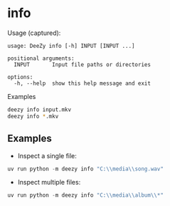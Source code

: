 # info

Usage (captured):

```
usage: DeeZy info [-h] INPUT [INPUT ...]

positional arguments:
  INPUT       Input file paths or directories

options:
  -h, --help  show this help message and exit
```

Examples

```bash
deezy info input.mkv
deezy info *.mkv
```

## Examples

- Inspect a single file:

```powershell
uv run python -m deezy info "C:\\media\\song.wav"
```

- Inspect multiple files:

```powershell
uv run python -m deezy info "C:\\media\\album\\*"
```

